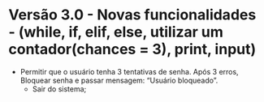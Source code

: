 # Versão 3.0 - Novas funcionalidades - (while, if, elif, else, utilizar um contador(chances = 3), print, input) 
<ul>
    <li>Permitir que o usuário tenha 3 tentativas de senha. Após 3 erros, Bloquear senha e passar mensagem: “Usuário bloqueado”. 
    <ul>
        <li>Sair do sistema;</li>
    </ul>
    </li>
</ul>
